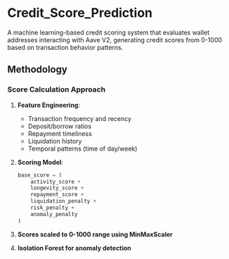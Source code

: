 # Credit_Score_Prediction
A machine learning-based credit scoring system that evaluates wallet addresses interacting with Aave V2, generating credit scores from 0-1000 based on transaction behavior patterns.

## Methodology
### Score Calculation Approach
1. **Feature Engineering**:
   - Transaction frequency and recency
   - Deposit/borrow ratios
   - Repayment timeliness
   - Liquidation history
   - Temporal patterns (time of day/week)

2. **Scoring Model**:
   ```python
   base_score = (
       activity_score + 
       longevity_score + 
       repayment_score + 
       liquidation_penalty + 
       risk_penalty + 
       anomaly_penalty
   )

  3. **Scores scaled to 0-1000 range using MinMaxScaler**

  4. **Isolation Forest for anomaly detection**

